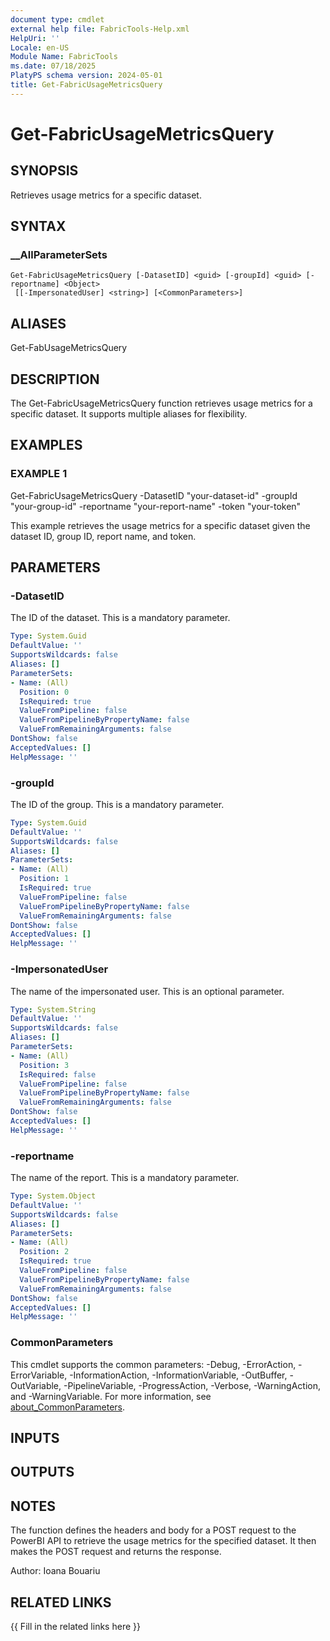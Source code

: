 ```yaml
---
document type: cmdlet
external help file: FabricTools-Help.xml
HelpUri: ''
Locale: en-US
Module Name: FabricTools
ms.date: 07/18/2025
PlatyPS schema version: 2024-05-01
title: Get-FabricUsageMetricsQuery
---
```


# Get-FabricUsageMetricsQuery

## SYNOPSIS

Retrieves usage metrics for a specific dataset.

## SYNTAX

### __AllParameterSets

```
Get-FabricUsageMetricsQuery [-DatasetID] <guid> [-groupId] <guid> [-reportname] <Object>
 [[-ImpersonatedUser] <string>] [<CommonParameters>]
```

## ALIASES

Get-FabUsageMetricsQuery

## DESCRIPTION

The Get-FabricUsageMetricsQuery function retrieves usage metrics for a specific dataset.
It supports multiple aliases for flexibility.

## EXAMPLES

### EXAMPLE 1

Get-FabricUsageMetricsQuery -DatasetID "your-dataset-id" -groupId "your-group-id" -reportname "your-report-name" -token "your-token"

This example retrieves the usage metrics for a specific dataset given the dataset ID, group ID, report name, and token.

## PARAMETERS

### -DatasetID

The ID of the dataset.
This is a mandatory parameter.

```yaml
Type: System.Guid
DefaultValue: ''
SupportsWildcards: false
Aliases: []
ParameterSets:
- Name: (All)
  Position: 0
  IsRequired: true
  ValueFromPipeline: false
  ValueFromPipelineByPropertyName: false
  ValueFromRemainingArguments: false
DontShow: false
AcceptedValues: []
HelpMessage: ''
```

### -groupId

The ID of the group.
This is a mandatory parameter.

```yaml
Type: System.Guid
DefaultValue: ''
SupportsWildcards: false
Aliases: []
ParameterSets:
- Name: (All)
  Position: 1
  IsRequired: true
  ValueFromPipeline: false
  ValueFromPipelineByPropertyName: false
  ValueFromRemainingArguments: false
DontShow: false
AcceptedValues: []
HelpMessage: ''
```

### -ImpersonatedUser

The name of the impersonated user.
This is an optional parameter.

```yaml
Type: System.String
DefaultValue: ''
SupportsWildcards: false
Aliases: []
ParameterSets:
- Name: (All)
  Position: 3
  IsRequired: false
  ValueFromPipeline: false
  ValueFromPipelineByPropertyName: false
  ValueFromRemainingArguments: false
DontShow: false
AcceptedValues: []
HelpMessage: ''
```

### -reportname

The name of the report.
This is a mandatory parameter.

```yaml
Type: System.Object
DefaultValue: ''
SupportsWildcards: false
Aliases: []
ParameterSets:
- Name: (All)
  Position: 2
  IsRequired: true
  ValueFromPipeline: false
  ValueFromPipelineByPropertyName: false
  ValueFromRemainingArguments: false
DontShow: false
AcceptedValues: []
HelpMessage: ''
```

### CommonParameters

This cmdlet supports the common parameters: -Debug, -ErrorAction, -ErrorVariable,
-InformationAction, -InformationVariable, -OutBuffer, -OutVariable, -PipelineVariable,
-ProgressAction, -Verbose, -WarningAction, and -WarningVariable. For more information, see
[about_CommonParameters](https://go.microsoft.com/fwlink/?LinkID=113216).

## INPUTS

## OUTPUTS

## NOTES

The function defines the headers and body for a POST request to the PowerBI API to retrieve the usage metrics for the specified dataset.
It then makes the POST request and returns the response.

Author: Ioana Bouariu

## RELATED LINKS

{{ Fill in the related links here }}

